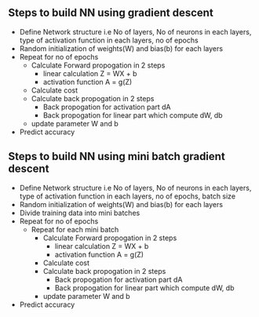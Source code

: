## **Steps to build NN using gradient descent**

* Define Network structure i.e No of layers, No of neurons in each layers, type of activation function in each layers, no of epochs
* Random initialization of weights(W) and bias(b) for each layers
* Repeat for no of epochs
	* Calculate Forward propogation in 2 steps
		* linear calculation  Z = WX + b
		* activation function A = g(Z)
	* Calculate cost
	* Calculate back propogation in 2 steps
		* Back propogation for activation part dA
		* Back propogation for linear part which compute dW, db
	* update parameter W and b
* Predict accuracy

## **Steps to build NN using mini batch gradient descent**

* Define Network structure i.e No of layers, No of neurons in each layers, type of activation function in each layers, no of epochs, batch   size
* Random initialization of weights(W) and bias(b) for each layers
* Divide training data into mini batches
* Repeat for no of epochs
	* Repeat for each mini batch
		* Calculate Forward propogation in 2 steps
			* linear calculation  Z = WX + b
			* activation function A = g(Z)
		* Calculate cost
		* Calculate back propogation in 2 steps
			* Back propogation for activation part dA
			* Back propogation for linear part which compute dW, db
		* update parameter W and b
* Predict accuracy


